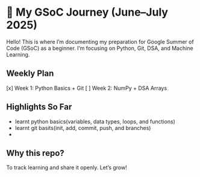 # 🧠 My GSoC Journey (June–July 2025)

Hello! This is where I’m documenting my preparation for Google Summer of Code (GSoC) as a beginner. I’m focusing on Python, Git, DSA, and Machine Learning.

## Weekly Plan
[x] Week 1: Python Basics + Git
[ ] Week 2: NumPy + DSA Arrays

## Highlights So Far
- learnt python basics(variables, data types, loops, and functions)
- learnt git basits(init, add, commit, push, and branches)
- 

## Why this repo?
To track learning and share it openly. Let’s grow!